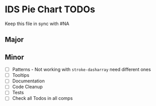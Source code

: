 # IDS Pie Chart TODOs

Keep this file in sync with #NA

## Major

## Minor

- [ ] Patterns - Not working with `stroke-dasharray` need different ones
- [ ] Tooltips
- [ ] Documentation
- [ ] Code Cleanup
- [ ] Tests
- [ ] Check all Todos in all comps
